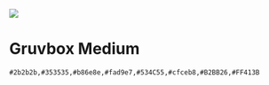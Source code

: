 ![](http://aubrey.pw/d/2018/3OZLhCDIbV.png)

# Gruvbox Medium

`#2b2b2b,#353535,#b86e8e,#fad9e7,#534C55,#cfceb8,#B2BB26,#FF413B`
